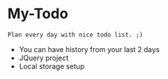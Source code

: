 # My-Todo

`Plan every day with nice todo list. ;)`

- You can have history from your last 2 days
- JQuery project
- Local storage setup
